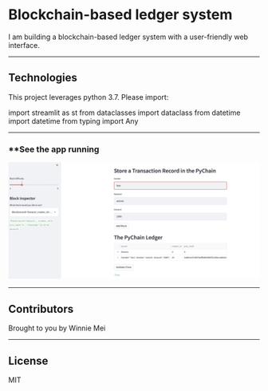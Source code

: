 # Blockchain-based ledger system

<p>
    
I am building a blockchain-based ledger system with a user-friendly web interface.

---

## Technologies

This project leverages python 3.7. Please import: 

import streamlit as st
from dataclasses import dataclass
from datetime import datetime
from typing import Any


---

### **See the app running
![Added block](./apprunning.png)

---
## Contributors

Brought to you by Winnie Mei

---
## License

MIT


